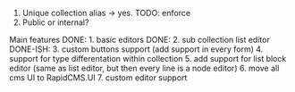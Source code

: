 1. Unique collection alias -> yes. TODO: enforce
2. Public or internal?



Main features
DONE: 1. basic editors
DONE: 2. sub collection list editor
DONE-ISH: 3. custom buttons support (add support in every form)
4. support for type differentation within collection
5. add support for list block editor (same as list editor, but then every line is a node editor)
6. move all cms UI to RapidCMS.UI
7. custom editor support